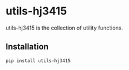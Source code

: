 # utils-hj3415

utils-hj3415 is the collection of utility functions.

## Installation

```bash
pip install utils-hj3415
```


